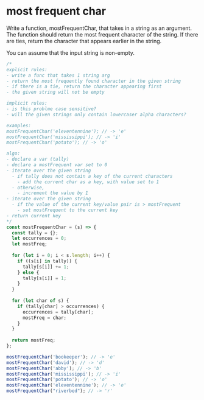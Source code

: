 # most frequent char

Write a function, mostFrequentChar, that takes in a string as an argument. The function should return the most frequent character of the string. If there are ties, return the character that appears earlier in the string.

You can assume that the input string is non-empty.

```js
/*
explicit rules:
- write a func that takes 1 string arg
- return the most frequently found character in the given string
- if there is a tie, return the character appearing first
- the given string will not be empty

implicit rules:
- is this problme case sensitive?
- will the given strings only contain lowercaser alpha characters?

examples:
mostFrequentChar('eleventennine'); // -> 'e'
mostFrequentChar('mississippi'); // -> 'i'
mostFrequentChar('potato'); // -> 'o'

algo:
- declare a var (tally)
- declare a mostFrequent var set to 0
- iterate over the given string
  - if tally does not contain a key of the current characters
    - add the current char as a key, with value set to 1
  - otherwise,
    - increment the value by 1
- iterate over the given string
  - if the value of the current key/value pair is > mostFrequent
    - set mostFrequent to the current key
- return current key
*/
const mostFrequentChar = (s) => {
  const tally = {};
  let occurrences = 0;
  let mostFreq;
  
  for (let i = 0; i < s.length; i++) {
    if ((s[i] in tally)) {
      tally[s[i]] += 1;
    } else {
      tally[s[i]] = 1;
    }
  }
  
  for (let char of s) {
    if (tally[char] > occurrences) {
      occurrences = tally[char];
      mostFreq = char;
    }
  } 
  
  return mostFreq;
};

mostFrequentChar('bookeeper'); // -> 'e'
mostFrequentChar('david'); // -> 'd'
mostFrequentChar('abby'); // -> 'b'
mostFrequentChar('mississippi'); // -> 'i'
mostFrequentChar('potato'); // -> 'o'
mostFrequentChar('eleventennine'); // -> 'e'
mostFrequentChar("riverbed"); // -> 'r'
```